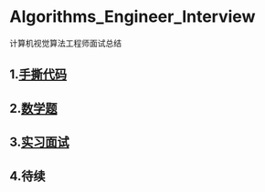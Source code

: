 # Algorithms_Engineer_Interview
计算机视觉算法工程师面试总结

## 1.[手撕代码](https://github.com/espectre/Algorithms_Engineer_Interview/blob/master/Algorithm_Of_InterView.md)
## 2.[数学题](https://github.com/espectre/Algorithms_Engineer_Interview/blob/master/Maths_Of_Interview.md)
## 3.[实习面试](https://github.com/espectre/Algorithms_Engineer_Interview/blob/master/Company_Of_Interview.md)
## 4.待续

